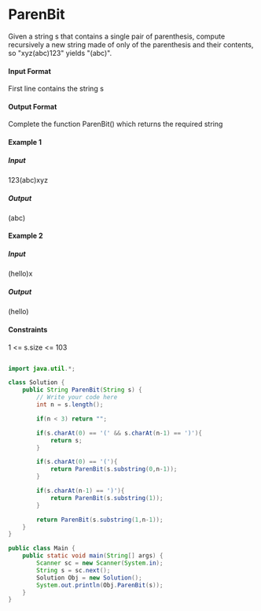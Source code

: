 # ParenBit

Given a string s that contains a single pair of parenthesis, compute recursively a new string made of only of the parenthesis and their contents, so "xyz(abc)123" yields "(abc)".

#### Input Format

First line contains the string s

#### Output Format

Complete the function ParenBit() which returns the required string

#### Example 1

##### Input

123(abc)xyz

##### Output

(abc)

#### Example 2

##### Input

(hello)x

##### Output

(hello)

#### Constraints

1 <= s.size <= 103

```java

import java.util.*;

class Solution {
    public String ParenBit(String s) {
        // Write your code here
        int n = s.length();

		if(n < 3) return "";

		if(s.charAt(0) == '(' && s.charAt(n-1) == ')'){
			return s;
		}

		if(s.charAt(0) == '('){
			return ParenBit(s.substring(0,n-1));
		}

		if(s.charAt(n-1) == ')'){
			return ParenBit(s.substring(1));
		}

		return ParenBit(s.substring(1,n-1));
    }
}

public class Main {
    public static void main(String[] args) {
        Scanner sc = new Scanner(System.in);
        String s = sc.next();
	    Solution Obj = new Solution();
        System.out.println(Obj.ParenBit(s));
    }
}
```
